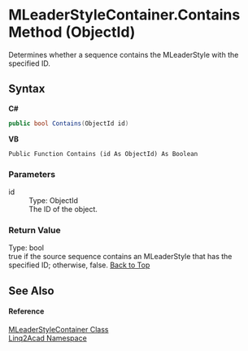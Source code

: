 # MLeaderStyleContainer.Contains Method (ObjectId)
 

Determines whether a sequence contains the MLeaderStyle with the specified ID.

## Syntax

**C#**<br />
``` C#
public bool Contains(ObjectId id)
```

**VB**<br />
``` VB
Public Function Contains (id As ObjectId) As Boolean
```


### Parameters
<dl><dt>id</dt><dd>Type: ObjectId<br />The ID of the object.</dd></dl>

### Return Value
Type: bool<br />true if the source sequence contains an MLeaderStyle that has the specified ID; otherwise, false.
<a href="#MLeaderStyleContainerContains-Method-ObjectId">Back to Top</a>

## See Also


#### Reference
<a href="T_Linq2Acad_MLeaderStyleContainer.md#MLeaderStyleContainer-Class">MLeaderStyleContainer Class</a><br /><a href="N_Linq2Acad.md#Linq2Acad-Namespace">Linq2Acad Namespace</a><br />
